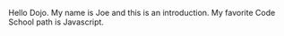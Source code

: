 Hello Dojo.  My name is Joe and this is an introduction.  My favorite Code School path is Javascript.